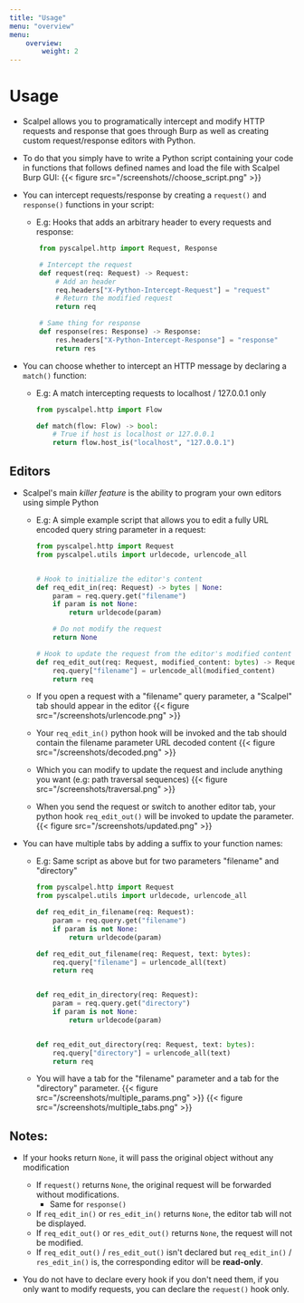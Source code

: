 ```yaml
---
title: "Usage"
menu: "overview"
menu:
    overview:
        weight: 2
---
```


# Usage

-   Scalpel allows you to programatically intercept and modify HTTP requests and response that goes through Burp as well as creating custom request/response editors with Python.

-   To do that you simply have to write a Python script containing your code in functions that follows defined names and load the file with Scalpel Burp GUI: {{< figure src="/screenshots//choose_script.png" >}}
<!-- ^^ TODO: Better screenshot -->
-   You can intercept requests/response by creating a `request()` and `response()` functions in your script:

    -   E.g: Hooks that adds an arbitrary header to every requests and response:

    ```python
        from pyscalpel.http import Request, Response

        # Intercept the request
        def request(req: Request) -> Request:
            # Add an header
            req.headers["X-Python-Intercept-Request"] = "request"
            # Return the modified request
            return req

        # Same thing for response
        def response(res: Response) -> Response:
            res.headers["X-Python-Intercept-Response"] = "response"
            return res
    ```

-   You can choose whether to intercept an HTTP message by declaring a `match()` function:

    -   E.g: A match intercepting requests to localhost / 127.0.0.1 only

        ```python
        from pyscalpel.http import Flow

        def match(flow: Flow) -> bool:
            # True if host is localhost or 127.0.0.1
            return flow.host_is("localhost", "127.0.0.1")
        ```

## Editors

-   Scalpel's main _killer feature_ is the ability to program your own editors using simple Python

    -   E.g: A simple example script that allows you to edit a fully URL encoded query string parameter in a request:

        ```python
        from pyscalpel.http import Request
        from pyscalpel.utils import urldecode, urlencode_all


        # Hook to initialize the editor's content
        def req_edit_in(req: Request) -> bytes | None:
            param = req.query.get("filename")
            if param is not None:
                return urldecode(param)

            # Do not modify the request
            return None

        # Hook to update the request from the editor's modified content
        def req_edit_out(req: Request, modified_content: bytes) -> Request:
            req.query["filename"] = urlencode_all(modified_content)
            return req
        ```

    -   If you open a request with a "filename" query parameter, a "Scalpel" tab should appear in the editor {{< figure src="/screenshots/urlencode.png" >}}
    -   Your `req_edit_in()` python hook will be invoked and the tab should contain the filename parameter URL decoded content {{< figure src="/screenshots/decoded.png" >}}
    -   Which you can modify to update the request and include anything you want (e.g: path traversal sequences) {{< figure src="/screenshots/traversal.png" >}}
    -   When you send the request or switch to another editor tab, your python hook `req_edit_out()` will be invoked to update the parameter. {{< figure src="/screenshots/updated.png" >}}

-   You can have multiple tabs by adding a suffix to your function names:

    -   E.g: Same script as above but for two parameters "filename" and "directory"

        ```python
        from pyscalpel.http import Request
        from pyscalpel.utils import urldecode, urlencode_all

        def req_edit_in_filename(req: Request):
            param = req.query.get("filename")
            if param is not None:
                return urldecode(param)

        def req_edit_out_filename(req: Request, text: bytes):
            req.query["filename"] = urlencode_all(text)
            return req


        def req_edit_in_directory(req: Request):
            param = req.query.get("directory")
            if param is not None:
                return urldecode(param)


        def req_edit_out_directory(req: Request, text: bytes):
            req.query["directory"] = urlencode_all(text)
            return req
        ```

    -   You will have a tab for the "filename" parameter and a tab for the "directory" parameter.
        {{< figure src="/screenshots/multiple_params.png" >}}
        {{< figure src="/screenshots/multiple_tabs.png" >}}

## Notes:

-   If your hooks return `None`, it will pass the original object without any modification

    -   If `request()` returns `None`, the original request will be forwarded without modifications.
        -   Same for `response()`
    -   If `req_edit_in()` or `res_edit_in()` returns `None`, the editor tab will not be displayed.
    -   If `req_edit_out()` or `res_edit_out()` returns `None`, the request will not be modified.
    -   If `req_edit_out()` / `res_edit_out()` isn't declared but `req_edit_in()` / `res_edit_in()` is, the corresponding editor will be **read-only**.

-   You do not have to declare every hook if you don't need them, if you only want to modify requests, you can declare the `request()` hook only.
